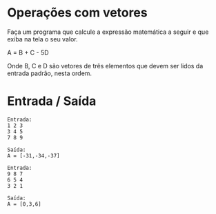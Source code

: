 # Operações com vetores

Faça um programa que calcule a expressão matemática a seguir e que exiba na tela o seu valor.

A = B + C - 5D

Onde B, C e D são vetores de três elementos que devem ser lidos da entrada padrão, nesta ordem.

# Entrada / Saída

```
Entrada:
1 2 3
3 4 5
7 8 9

Saída:
A = [-31,-34,-37]
```

```
Entrada:
9 8 7
6 5 4
3 2 1

Saída:
A = [0,3,6]
```